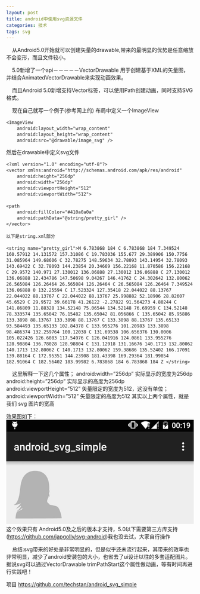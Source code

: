 ```yaml
---
layout: post
title: android中使用svg资源文件
categories: 技术
tags: svg
---
```


&nbsp;&nbsp;&nbsp;&nbsp;从Android5.0开始就可以创建矢量的drawable,带来的最明显的优势是任意缩放不会变形，而且文件较小。

&nbsp;&nbsp;&nbsp;&nbsp;5.0新增了一个api－－－－－VectorDrawable 用于创建基于XML的矢量图，并结合AnimatedVectorDrawable来实现动画效果。

&nbsp;&nbsp;&nbsp;&nbsp;而且Android 5.0新增支持Vector标签，可以使用Path创建动画，同时支持SVG格式。

&nbsp;&nbsp;&nbsp;&nbsp;现在自己就写一个例子(参考网上的)  布局中定义一个ImageView

    <ImageView
        android:layout_width="wrap_content"
        android:layout_height="wrap_content"
        android:src="@drawable/image_svg" />

    
然后在drawable中定义svg文件

	<?xml version="1.0" encoding="utf-8"?>
	<vector xmlns:android="http://schemas.android.com/apk/res/android"
    	android:height="256dp"
    	android:width="256dp"
    	android:viewportHeight="512"
    	android:viewportWidth="512">

    <path
        android:fillColor="#410a0a0a"
        android:pathData="@string/pretty_girl" />
	</vector>
	
	以下是string.xml部分
	
	<string name="pretty_girl">M 6.783868 184 C 6.783868 184 7.349524 160.57912 14.131572 157.31086 C 19.783036 155.677 29.389906 150.7756 31.085964 149.68606 C 32.78275 148.59634 32.78093 143.14954 32.78093 143.69422 C 32.78093 144.23854 20.34669 156.22168 11.870586 156.22168 C 29.9572 140.971 27.130012 136.06888 27.130012 136.06888 C 27.130012 136.06888 12.434786 147.50698 9.04267 146.41762 C 24.302642 132.80062 26.565084 126.26464 26.565084 126.26464 C 26.565084 126.26464 7.349524 136.06888 0 132.25594 C 17.523324 127.35418 22.044022 88.13767 22.044022 88.13767 C 22.044022 88.13767 25.998882 52.18906 28.82607 45.6529 C 29.9572 39.66178 41.26122 -2.27822 91.564273 4.80244 C 141.86809 11.88328 134.52148 75.06544 134.52148 76.69959 C 134.52148 78.333574 135.65042 76.15482 135.65042 81.056866 C 135.65042 85.95886 133.3898 88.13767 133.3898 88.13767 C 133.3898 88.13767 135.65133 93.584493 135.65133 102.84378 C 133.955276 101.20983 133.3898 98.486374 132.259764 100.12038 C 131.69538 106.656376 130.0006 105.022426 126.6083 117.54976 C 126.041916 124.0861 133.955276 128.98804 136.78028 128.98804 C 131.12918 131.16676 140.1713 132.80062 140.1713 132.80062 C 140.1713 132.80062 159.38686 135.52402 166.17091 139.88164 C 172.95351 144.23908 181.43398 169.29364 181.99854 182.91064 C 182.56402 183.99982 6.783868 184 6.783868 184 Z </string>
	
	
	
&nbsp;&nbsp;&nbsp;&nbsp;这里解释一下这几个属性； 
android:width=”256dp” 实际显示的宽度为256dp 
android:height=”256dp” 实际显示的高度为256dp 
android:viewportHeight=”512” 矢量限定的宽度为512，这没有单位； 
android:viewportWidth=”512” 矢量限定的高度为512 
其实以上两个属性，就是我们 svg 图片的宽高 

效果图如下：
	![适配工具](/images/svg.jpg)
	这个效果只有 Android5.0及之后的版本才支持，5.0以下需要第三方库支持(https://github.com/japgolly/svg-android)我也没去试，大家自行操作
	
&nbsp;&nbsp;&nbsp;&nbsp;总结:svg带来的好处是非常明显的，但是似乎还未流行起来，其带来的效率也非常明显，减少了android安装包的大小，也省去了ui设计以往的多套适配图片。据说svg可以通过VectorDrawable trimPathStart这个属性做动画，等有时间再进行实践吧！


项目
https://github.com/techstan/android_svg_simple
